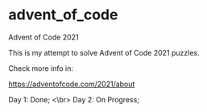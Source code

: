 # advent_of_code
Advent of Code 2021

This is my attempt to solve Advent of Code 2021 puzzles.

Check more info in:

<a> https://adventofcode.com/2021/about </a>


Day 1: Done; <\br>
Day 2: On Progress;

